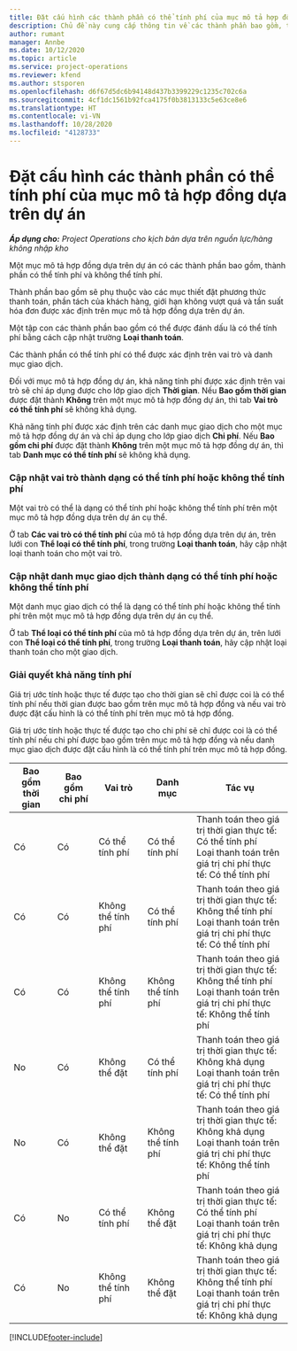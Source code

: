 ```yaml
---
title: Đặt cấu hình các thành phần có thể tính phí của mục mô tả hợp đồng dựa trên dự án
description: Chủ đề này cung cấp thông tin về các thành phần bao gồm, thành phần có thể tính phí và không thể tính phí trên mục mô tả hợp đồng.
author: rumant
manager: Annbe
ms.date: 10/12/2020
ms.topic: article
ms.service: project-operations
ms.reviewer: kfend
ms.author: stsporen
ms.openlocfilehash: d6f67d5dc6b94148d437b3399229c1235c702c6a
ms.sourcegitcommit: 4cf1dc1561b92fca4175f0b3813133c5e63ce8e6
ms.translationtype: HT
ms.contentlocale: vi-VN
ms.lasthandoff: 10/28/2020
ms.locfileid: "4128733"
---
```

# <a name="configure-chargeable-components-of-a-project-based-contract-line"></a>Đặt cấu hình các thành phần có thể tính phí của mục mô tả hợp đồng dựa trên dự án

_**Áp dụng cho:** Project Operations cho kịch bản dựa trên nguồn lực/hàng không nhập kho_

Một mục mô tả hợp đồng dựa trên dự án có các thành phần bao gồm, thành phần có thể tính phí và không thể tính phí.

Thành phần bao gồm sẽ phụ thuộc vào các mục thiết đặt phương thức thanh toán, phần tách của khách hàng, giới hạn không vượt quá và tần suất hóa đơn được xác định trên mục mô tả hợp đồng dựa trên dự án.

Một tập con các thành phần bao gồm có thể được đánh dấu là có thể tính phí bằng cách cập nhật trường **Loại thanh toán**.

Các thành phần có thể tính phí có thể được xác định trên vai trò và danh mục giao dịch.

Đối với mục mô tả hợp đồng dự án, khả năng tính phí được xác định trên vai trò sẽ chỉ áp dụng được cho lớp giao dịch **Thời gian**. Nếu **Bao gồm thời gian** được đặt thành **Không** trên một mục mô tả hợp đồng dự án, thì tab **Vai trò có thể tính phí** sẽ không khả dụng.

Khả năng tính phí được xác định trên các danh mục giao dịch cho một mục mô tả hợp đồng dự án và chỉ áp dụng cho lớp giao dịch **Chi phí**. Nếu **Bao gồm chi phí** được đặt thành **Không** trên một mục mô tả hợp đồng dự án, thì tab **Danh mục có thể tính phí** sẽ không khả dụng.

### <a name="update-a-role-to-be-chargeable-or-non-chargeable"></a>Cập nhật vai trò thành dạng có thể tính phí hoặc không thể tính phí

Một vai trò có thể là dạng có thể tính phí hoặc không thể tính phí trên một mục mô tả hợp đồng dựa trên dự án cụ thể.

Ở tab **Các vai trò có thể tính phí** của mô tả hợp đồng dựa trên dự án, trên lưới con **Thể loại có thể tính phí**, trong trường **Loại thanh toán**, hãy cập nhật loại thanh toán cho một vai trò.

### <a name="update-a-transaction-category-to-be-chargeable-or-non-chargeable"></a>Cập nhật danh mục giao dịch thành dạng có thể tính phí hoặc không thể tính phí

Một danh mục giao dịch có thể là dạng có thể tính phí hoặc không thể tính phí trên một mục mô tả hợp đồng dựa trên dự án cụ thể.

Ở tab **Thể loại có thể tính phí** của mô tả hợp đồng dựa trên dự án, trên lưới con **Thể loại có thể tính phí**, trong trường **Loại thanh toán**, hãy cập nhật loại thanh toán cho một giao dịch.

### <a name="resolve-chargeability"></a>Giải quyết khả năng tính phí

Giá trị ước tính hoặc thực tế được tạo cho thời gian sẽ chỉ được coi là có thể tính phí nếu thời gian được bao gồm trên mục mô tả hợp đồng và nếu vai trò được đặt cấu hình là có thể tính phí trên mục mô tả hợp đồng.

Giá trị ước tính hoặc thực tế được tạo cho chi phí sẽ chỉ được coi là có thể tính phí nếu chi phí được bao gồm trên mục mô tả hợp đồng và nếu danh mục giao dịch được đặt cấu hình là có thể tính phí trên mục mô tả hợp đồng.

| Bao gồm thời gian | Bao gồm chi phí | Vai trò | Danh mục | Tác vụ |
| --- | --- | --- | --- | --- |
| Có | Có | Có thể tính phí | Có thể tính phí | Thanh toán theo giá trị thời gian thực tế: Có thể tính phí </br>Loại thanh toán trên giá trị chi phí thực tế: Có thể tính phí |
| Có | Có | Không thể tính phí | Có thể tính phí | Thanh toán theo giá trị thời gian thực tế: Không thể tính phí </br>Loại thanh toán trên giá trị chi phí thực tế: Có thể tính phí |
| Có | Có | Không thể tính phí | Không thể tính phí | Thanh toán theo giá trị thời gian thực tế: Không thể tính phí </br>Loại thanh toán trên giá trị chi phí thực tế: Không thể tính phí |
| No | Có | Không thể đặt | Có thể tính phí | Thanh toán theo giá trị thời gian thực tế: Không khả dụng </br>Loại thanh toán trên giá trị chi phí thực tế: Có thể tính phí |
| No | Có | Không thể đặt | Không thể tính phí | Thanh toán theo giá trị thời gian thực tế: Không khả dụng </br>Loại thanh toán trên giá trị chi phí thực tế: Không thể tính phí |
| Có | No | Có thể tính phí | Không thể đặt | Thanh toán theo giá trị thời gian thực tế: Có thể tính phí </br>Loại thanh toán trên giá trị chi phí thực tế: Không khả dụng |
| Có | No | Không thể tính phí | Không thể đặt | Thanh toán theo giá trị thời gian thực tế: Không thể tính phí </br> Loại thanh toán trên giá trị chi phí thực tế: Không khả dụng |


[!INCLUDE[footer-include](../includes/footer-banner.md)]